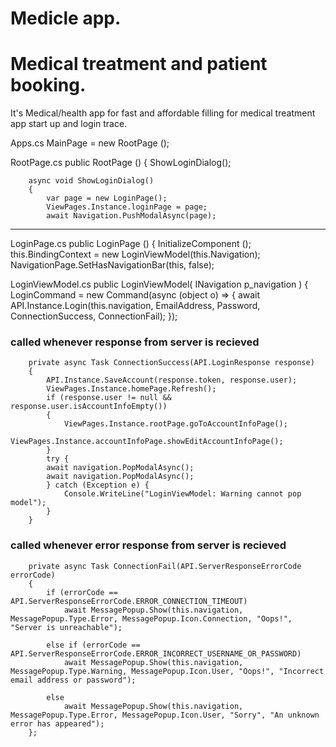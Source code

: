 # Medicle app. 

# Medical treatment and patient booking. 

It's Medical/health app for fast and affordable filling for medical treatment 
app start up and login trace. 


Apps.cs
			MainPage = new RootPage ();

RootPage.cs
		public RootPage ()
		{
			ShowLoginDialog();    

		async void ShowLoginDialog()
		{
			var page = new LoginPage();
            ViewPages.Instance.loginPage = page;
			await Navigation.PushModalAsync(page);
----
LoginPage.cs
		public LoginPage ()
		{
			InitializeComponent ();
			this.BindingContext = new LoginViewModel(this.Navigation);
			NavigationPage.SetHasNavigationBar(this, false);


LoginViewModel.cs
        public LoginViewModel( INavigation p_navigation )
        {
            LoginCommand = new Command(async (object o) =>
                {
                    await API.Instance.Login(this.navigation, EmailAddress, Password, ConnectionSuccess, ConnectionFail);
                });

### called whenever response from server is recieved
        private async Task ConnectionSuccess(API.LoginResponse response)
        {
            API.Instance.SaveAccount(response.token, response.user);
            ViewPages.Instance.homePage.Refresh();
            if (response.user != null && response.user.isAccountInfoEmpty())
            {
                ViewPages.Instance.rootPage.goToAccountInfoPage();
                ViewPages.Instance.accountInfoPage.showEditAccountInfoPage();
            }
            try {
            await navigation.PopModalAsync();
            await navigation.PopModalAsync();
            } catch (Exception e) {
                Console.WriteLine("LoginViewModel: Warning cannot pop model");
            }
        }

### called whenever error response from server is recieved
        private async Task ConnectionFail(API.ServerResponseErrorCode errorCode)
        {
            if (errorCode == API.ServerResponseErrorCode.ERROR_CONNECTION_TIMEOUT)
                await MessagePopup.Show(this.navigation, MessagePopup.Type.Error, MessagePopup.Icon.Connection, "Oops!", "Server is unreachable");
            
            else if (errorCode == API.ServerResponseErrorCode.ERROR_INCORRECT_USERNAME_OR_PASSWORD)
                await MessagePopup.Show(this.navigation, MessagePopup.Type.Warning, MessagePopup.Icon.User, "Oops!", "Incorrect email address or password");

            else
                await MessagePopup.Show(this.navigation, MessagePopup.Type.Error, MessagePopup.Icon.User, "Sorry", "An unknown error has appeared");
        };
